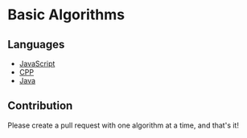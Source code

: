 # Basic Algorithms

## Languages
 - [JavaScript](https://github.com/UmairJibran/Basic-Algorithms/tree/main/javascript)
 - [CPP](https://github.com/UmairJibran/Basic-Algorithms/tree/main/CPP)
 - [Java](https://github.com/UmairJibran/Basic-Algorithms/tree/main/Java)

 ## Contribution
Please create a pull request with one algorithm at a time, and that's it!
